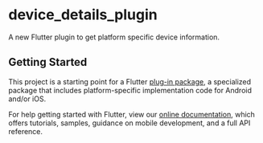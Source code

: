 # device_details_plugin

A new Flutter plugin to get platform specific device information.

## Getting Started

This project is a starting point for a Flutter
[plug-in package](https://flutter.dev/developing-packages/),
a specialized package that includes platform-specific implementation code for
Android and/or iOS.

For help getting started with Flutter, view our 
[online documentation](https://flutter.dev/docs), which offers tutorials, 
samples, guidance on mobile development, and a full API reference.
